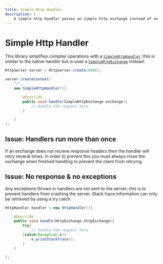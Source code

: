 ```yaml
---
title: Simple Http Handler
description: |
    A simple http handler passes an simple http exchange instead of an http exchange.
---
```


# Simple Http Handler

This library simplifies complex operations with a [`SimpleHttpHandler`](/simplehttpserver/javadoc/simplehttpserver/com/kttdevelopment/simplehttpserver/SimpleHttpHandler.html); this is similar to the native handler but is uses a [`SimpleHttpExchange`](/simplehttpserver/javadoc/simplehttpserver/com/kttdevelopment/simplehttpserver/SimpleHttpExchange.html) instead.

```java
HttpServer server = HttpServer.create(8080);

server.createContext(
    "/",
    new SimpleHttpHandler(){

        @Override
        public void handle(SimpleHttpExchange exchange){
            // handle the request here
        }

    }
);
```

## Issue: Handlers run more than once

If an exchange does not recieve response headers then the handler will retry several times. In order to prevent this you must always close the exchange when finished handling to prevent the client from retrying.

## Issue: No response & no exceptions

Any exceptions thrown in handlers are not sent to the server; this is to prevent handlers from crashing the server. Stack trace information can only be retrieved by using a try catch.

```java
HttpHandler handler = new HttpHandler(){

    @Override
    public void handle(HttpExchange httpExchange){
        try{
            // handle the request here
        }catch(Exception e){
            e.printStackTrace();
        }
    }

};
```